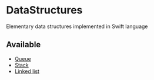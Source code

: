 # DataStructures

Elementary data structures implemented in Swift language

## Available 

- [Queue](https://github.com/GeekingwithMauri/DataStructures/blob/main/Sources/DataStructures/DataStructures/Queue.swift)
- [Stack](https://github.com/GeekingwithMauri/DataStructures/blob/main/Sources/DataStructures/DataStructures/Stack.swift)
- [Linked list](https://github.com/GeekingwithMauri/DataStructures/blob/main/Sources/DataStructures/DataStructures/LinkedList.swift)
